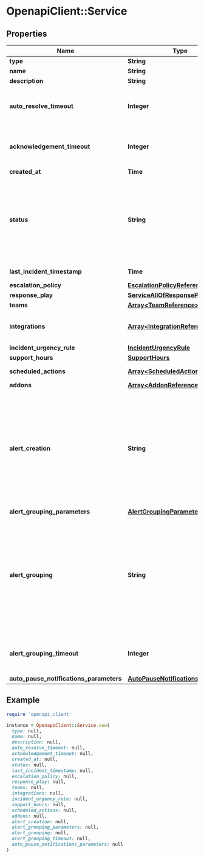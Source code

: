 # OpenapiClient::Service

## Properties

| Name | Type | Description | Notes |
| ---- | ---- | ----------- | ----- |
| **type** | **String** | The type of object being created. | [default to &#39;service&#39;] |
| **name** | **String** | The name of the service. | [optional] |
| **description** | **String** | The user-provided description of the service. | [optional] |
| **auto_resolve_timeout** | **Integer** | Time in seconds that an incident is automatically resolved if left open for that long. Value is &#x60;null&#x60; if the feature is disabled. Value must not be negative. Setting this field to &#x60;0&#x60;, &#x60;null&#x60; (or unset in POST request) will disable the feature. | [optional][default to 14400] |
| **acknowledgement_timeout** | **Integer** | Time in seconds that an incident changes to the Triggered State after being Acknowledged. Value is &#x60;null&#x60; if the feature is disabled. Value must not be negative. Setting this field to &#x60;0&#x60;, &#x60;null&#x60; (or unset in POST request) will disable the feature. | [optional][default to 1800] |
| **created_at** | **Time** | The date/time when this service was created | [optional][readonly] |
| **status** | **String** | The current state of the Service. Valid statuses are:   - &#x60;active&#x60;: The service is enabled and has no open incidents. This is the only status a service can be created with. - &#x60;warning&#x60;: The service is enabled and has one or more acknowledged incidents. - &#x60;critical&#x60;: The service is enabled and has one or more triggered incidents. - &#x60;maintenance&#x60;: The service is under maintenance, no new incidents will be triggered during maintenance mode. - &#x60;disabled&#x60;: The service is disabled and will not have any new triggered incidents.  | [optional][default to &#39;active&#39;] |
| **last_incident_timestamp** | **Time** | The date/time when the most recent incident was created for this service. | [optional][readonly] |
| **escalation_policy** | [**EscalationPolicyReference**](EscalationPolicyReference.md) |  |  |
| **response_play** | [**ServiceAllOfResponsePlay**](ServiceAllOfResponsePlay.md) |  | [optional] |
| **teams** | [**Array&lt;TeamReference&gt;**](TeamReference.md) | The set of teams associated with this service. | [optional][readonly] |
| **integrations** | [**Array&lt;IntegrationReference&gt;**](IntegrationReference.md) | An array containing Integration objects that belong to this service. If &#x60;integrations&#x60; is passed as an argument, these are full objects - otherwise, these are references. | [optional][readonly] |
| **incident_urgency_rule** | [**IncidentUrgencyRule**](IncidentUrgencyRule.md) |  | [optional] |
| **support_hours** | [**SupportHours**](SupportHours.md) |  | [optional] |
| **scheduled_actions** | [**Array&lt;ScheduledAction&gt;**](ScheduledAction.md) | An array containing scheduled actions for the service. | [optional] |
| **addons** | [**Array&lt;AddonReference&gt;**](AddonReference.md) | The array of Add-ons associated with this service. | [optional][readonly] |
| **alert_creation** | **String** | Whether a service creates only incidents, or both alerts and incidents. A service must create alerts in order to enable incident merging. * \&quot;create_incidents\&quot; - The service will create one incident and zero alerts for each incoming event. * \&quot;create_alerts_and_incidents\&quot; - The service will create one incident and one associated alert for each incoming event. This attribute has been deprecated as all services will be migrated to use alerts and incidents. Afterward, the incident only service setting will no longer be available. For details, please refer to the knowledge base: https://support.pagerduty.com/docs/alerts#enable-and-disable-alerts-on-a-service.  | [optional][default to &#39;create_alerts_and_incidents&#39;] |
| **alert_grouping_parameters** | [**AlertGroupingParameters**](AlertGroupingParameters.md) |  | [optional] |
| **alert_grouping** | **String** | Defines how alerts on this service will be automatically grouped into incidents. Note that the alert grouping features are available only on certain plans. There are three available options: * null - No alert grouping on the service. Each alert will create a separate incident; * \&quot;time\&quot; - All alerts within a specified duration will be grouped into the same incident. This duration is set in the &#x60;alert_grouping_timeout&#x60; setting (described below). Available on Standard, Enterprise, and Event Intelligence plans; * \&quot;intelligent\&quot; - Alerts will be intelligently grouped based on a machine learning model that looks at the alert summary, timing, and the history of grouped alerts. Available on Enterprise and Event Intelligence plans  | [optional] |
| **alert_grouping_timeout** | **Integer** | The duration in minutes within which to automatically group incoming alerts. This setting applies only when &#x60;alert_grouping&#x60; is set to &#x60;time&#x60;. To continue grouping alerts until the Incident is resolved, set this value to &#x60;0&#x60;.  | [optional] |
| **auto_pause_notifications_parameters** | [**AutoPauseNotificationsParameters**](AutoPauseNotificationsParameters.md) |  | [optional] |

## Example

```ruby
require 'openapi_client'

instance = OpenapiClient::Service.new(
  type: null,
  name: null,
  description: null,
  auto_resolve_timeout: null,
  acknowledgement_timeout: null,
  created_at: null,
  status: null,
  last_incident_timestamp: null,
  escalation_policy: null,
  response_play: null,
  teams: null,
  integrations: null,
  incident_urgency_rule: null,
  support_hours: null,
  scheduled_actions: null,
  addons: null,
  alert_creation: null,
  alert_grouping_parameters: null,
  alert_grouping: null,
  alert_grouping_timeout: null,
  auto_pause_notifications_parameters: null
)
```

